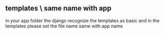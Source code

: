 ## templates \ same name with app
in your app folder the django recognize the templates as basic
and in the templates please set the file name same with app name
